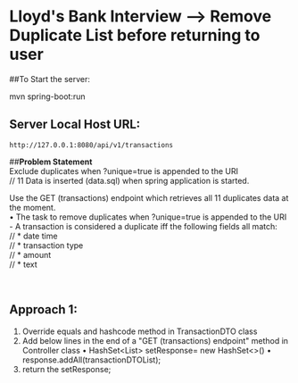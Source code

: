 # Lloyd's Bank Interview --> Remove Duplicate List<Transactions> before returning to user

##To Start the server: 

mvn spring-boot:run

## Server Local Host URL: 
    http://127.0.0.1:8080/api/v1/transactions

##**Problem Statement <br>**
Exclude duplicates when ?unique=true is appended to the URI <br>
// 11 Data is inserted (data.sql) when spring application is started.  <br>

Use the GET (transactions) endpoint which retrieves all 11 duplicates data at the moment.  <br>
    • The task to remove duplicates when ?unique=true is appended to the URI <br>
    - A transaction is considered a duplicate iff the following fields all match: <br>
                //   * date time <br>
                //   * transaction type <br>
                //   * amount <br>
                //   * text <br>

<br>

## Approach 1:
1. Override equals and hashcode method in TransactionDTO class
2. Add below lines in the end of a "GET (transactions) endpoint" method in Controller class
   • HashSet<List<TransactionDTO>> setResponse= new HashSet<>()
   • response.addAll(transactionDTOList);
3. return the setResponse;